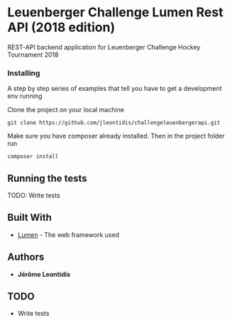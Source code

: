 # Leuenberger Challenge Lumen Rest API (2018 edition)

REST-API backend application for Leuenberger Challenge Hockey Tournament 2018

### Installing

A step by step series of examples that tell you have to get a development env running

Clone the project on your local machine

```
git clone https://github.com/jleontidis/challengeleuenbergerapi.git
```

Make sure you have composer already installed. Then in the project folder run 

```
composer install
```

## Running the tests

TODO: Write tests

## Built With

* [Lumen](https://lumen.laravel.com/) - The web framework used

## Authors

* **Jérôme Leontidis**

## TODO

* Write tests
